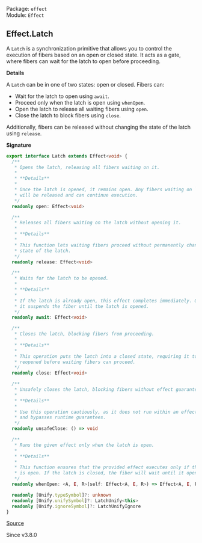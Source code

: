 Package: `effect`<br />
Module: `Effect`<br />

## Effect.Latch

A `Latch` is a synchronization primitive that allows you to control the
execution of fibers based on an open or closed state. It acts as a gate,
where fibers can wait for the latch to open before proceeding.

**Details**

A `Latch` can be in one of two states: open or closed. Fibers can:
- Wait for the latch to open using `await`.
- Proceed only when the latch is open using `whenOpen`.
- Open the latch to release all waiting fibers using `open`.
- Close the latch to block fibers using `close`.

Additionally, fibers can be released without changing the state of the latch
using `release`.

**Signature**

```ts
export interface Latch extends Effect<void> {
  /**
   * Opens the latch, releasing all fibers waiting on it.
   *
   * **Details**
   *
   * Once the latch is opened, it remains open. Any fibers waiting on `await`
   * will be released and can continue execution.
   */
  readonly open: Effect<void>

  /**
   * Releases all fibers waiting on the latch without opening it.
   *
   * **Details**
   *
   * This function lets waiting fibers proceed without permanently changing the
   * state of the latch.
   */
  readonly release: Effect<void>

  /**
   * Waits for the latch to be opened.
   *
   * **Details**
   *
   * If the latch is already open, this effect completes immediately. Otherwise,
   * it suspends the fiber until the latch is opened.
   */
  readonly await: Effect<void>

  /**
   * Closes the latch, blocking fibers from proceeding.
   *
   * **Details**
   *
   * This operation puts the latch into a closed state, requiring it to be
   * reopened before waiting fibers can proceed.
   */
  readonly close: Effect<void>

  /**
   * Unsafely closes the latch, blocking fibers without effect guarantees.
   *
   * **Details**
   *
   * Use this operation cautiously, as it does not run within an effect context
   * and bypasses runtime guarantees.
   */
  readonly unsafeClose: () => void

  /**
   * Runs the given effect only when the latch is open.
   *
   * **Details**
   *
   * This function ensures that the provided effect executes only if the latch
   * is open. If the latch is closed, the fiber will wait until it opens.
   */
  readonly whenOpen: <A, E, R>(self: Effect<A, E, R>) => Effect<A, E, R>

  readonly [Unify.typeSymbol]?: unknown
  readonly [Unify.unifySymbol]?: LatchUnify<this>
  readonly [Unify.ignoreSymbol]?: LatchUnifyIgnore
}
```

[Source](https://github.com/Effect-TS/effect/tree/main/packages/effect/src/Effect.ts#L11811)

Since v3.8.0